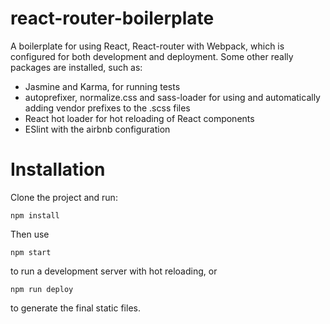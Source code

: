 # react-router-boilerplate
A boilerplate for using React, React-router with Webpack, which is configured for both development and deployment.
Some other really packages are installed, such as:
* Jasmine and Karma, for running tests
* autoprefixer, normalize.css and sass-loader for using and automatically adding vendor prefixes to the .scss files
* React hot loader for hot reloading of React components
* ESlint with the airbnb configuration

# Installation
Clone the project and run:
```
npm install
```

Then use
```
npm start
```
to run a development server with hot reloading, or
```
npm run deploy
```
to generate the final static files.
